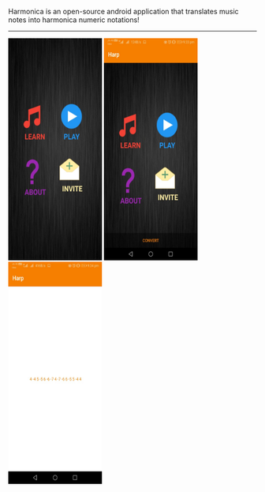 Harmonica is an open-source android application that translates music notes into harmonica numeric notations!
<HR>
     <p>
<img src="1.jpg"
     alt="Harmonica Application"
     height=450 width=190/>
<img src="2.jpg"
     alt="Harmonica Application"
      height=450 width=190<img src="3.jpg"
     alt="Harmonica Application"
      height=450 width=190/> <img src="4.jpg"
     alt="Harmonica Application"
      height=450 width=190/>
   

